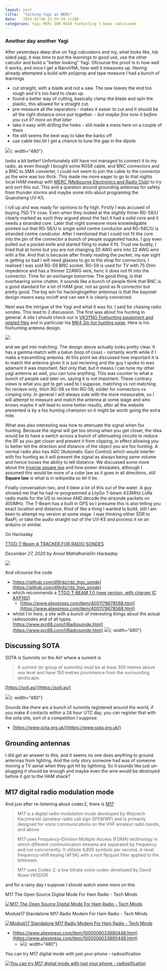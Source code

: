 ```yaml
---
layout: post
title:  "Talking Yagi at MERC"
date:   2024-03-08 22:59:59 +1100
categories: Yagi MERC SDR RG58 foxhunting t-beam radiosonde
---
```


### Another day another Yagi

After yesterdays deep dive on Yagi calculators and my, what looks like, lob
sided yagi, it was time to put the learnings to good use, use the other
calculor and build a "better looking" Yagi. Ofcourse the proof is in how well
it works, and once I get a NanoVNA, how well it measures up. Having already
attempted a build with polyprop and tape measure I had a bunch of learnings

- cut straight, with a blade and not a saw. The saw leaves the end too rough
  and it's too hard to clean up.
- found a better way of cutting, basically clamp the blade and spin the
  plastic, this allowed for a straight cut.
- pre-measure all the separators - makes it easier to cut and it should be all
  the right distance once put together. - _but maybe fine tune it before you
  cut it? more on that later_
- take it easy with drilling the holes - still made a mess here on a couple of
  them
- file still seems the best way to take the barbs off
- use cable ties till I get a chance to tune the gap in the dipole

![](/ham-radio/assets/images/20240308_yagi_400MHz_3_beam_12mm_tape_measure_standard_design.jpg){:
width="480"}

looks a bit better! Unfortunately still have not managed to connect it to my
radio, as even though I bought some RG58 cable, and BNC connectors and a BNC to
SMA converter, I could not seem to join the cable to the connector as the wire
was too thick. This made me more eager to go to that nights local HAM meetup
with [MERC (Melbourne Electronics and Radio Club)](https://www.vk3fsk.org.au/)
to try and sort this out. This and a question around grounding antennas for
safety from thunder storms and maybe some info about programing the Quansheng
UV-K5.

I roll up and was ready for opinions to fly high. Firstly I was accused of
buying 75Ω TV coax. Even when they looked at the slightly thiner RG-58/U
clearly marked as such they argued about the fact it had a solid core and it
needs a stranded core. Later that night someone more knowledgable pointed out
that RG-58/U is single solid centre conductor and RG-58C/U is stranded centre
condcutor. After I mentioned that I could not fit the core into the pin of the
connector a bunch of people suggested hacks. I guy even pulled out a pocket
knife and started filing to make it fit. Trust me buddy, I tried that at home
but you are not changing 20 AWG wire into 22 AWG wire with a file. And that is
because after finally reading the packet, my eye sight is getting so bad I will
need glasses to go to the shop for connectors, I realised I was sold RG-59 BNC
socket. RG-59 is used for TV with 75 Ohm impedence and has a thinner 22AWG
wire, henc it does not fit into the connector. Time for an exchange tomorrow.
The good thing, is that overhearing some chatter, it sounds like a bunch of
people think that BNC is a good standard for a lot of HAM gear, not as good as
N connector but pretty good. The big win for hackingtogether antennas is that
the bayonet design means easy on/off and can see it is clearly connected.

Next was the intrigue of the Yagi and what it was for. I said for chasing radio
sondes. This lead to 2 discussion. The first was about fox hunting in general.
A site I should check out is [VK3YNG Foxhunting equipment and related
files](https://foxhunt.com.au/) and in particular his [MK4 2m fox hunting
page](https://www.foxhunt.com.au/2m_sniffer/manual.htm). Here is his foxhunting
antenna design.

![](https://www.foxhunt.com.au/2m_sniffer/beam.gif)

and we get into matching. The design above actually looks pretty clear. It has
a gamma match with a balun (loop of coax) - certainly worth while if I make a
transmitting antenna. At this point we discussed how important it is to match
the antenna given it is just recieving and the guy I spoke to was adamant it
was important. Not only that, but it means I can tune my other yagi antenna as
well, you can tune anything. This was counter to what a bunch of people said
later on, saying it is not important. These contrary views is what you got to
get used to I suppose, matching vs not matching for recieve only, thich RG-58
vs thin RG-58, solder for connectors vs cimping only. In general I will always
side with the more measurable, so I will attempt to measure and match the
antenna at some stage and who knows maybe it will lead to some better results,
after all the website presented is by a fox hunting champion so it might be
worth going the extra mile.

What was also interesting was how to attenuate the signal when fox hunting.
Because the signal will get too strong when you get closer, the idea would be
to have a switch across a bunch of attenuating circuits to reduce the RF as you
get closer and prevent it from clipping, in effect allowing you to better tell
the direction and distance of the object you are fox hunting. A normal radio
also has AGC (Automatic Gain Control) which would interfer with fox hunting as
it will present the signal as always being same volume and hence looses the
ability to tell distance. We discussed some more about the [Inverse square
law](https://en.wikipedia.org/wiki/Inverse-square_law) and how power
dissipates, although I assumed this would be more of a cube law as it goes in
all directions, still **Square law** is what is in wikipedia so let it be.

Finally conversation two, and it blew a lot of this out of the water. A guy
showed me that he had re-programmed a LilyGo T-beam 433MHz LoRa radio made for
the US to recieve AND decode the airsonde packets on 400MHz. The T-Beam has a
built in GPS so I presume this is also telling you exact location and distance.
Kind of like a thing I wanted to build, still I am keen to attempt my version
at some stage. I was thinking either SDR to RasPi, or take the audio straight
out of the UV-K5 and process it on an arduino or similar.

On Hackaday

[TTGO T-Beam A TRACKER FOR RADIO
SONDES](https://hackaday.com/2020/12/27/a-tracker-for-radio-sondes/)

_December 27, 2020 by Anool MahidhariaOn Hackaday_

![](https://hackaday.com/wp-content/uploads/2020/12/radiosonde_2_feat.png?w=480)

And ofcourse the code

- [https://github.com/dl9rdz/rdz_ttgo_sonde](https://github.com/dl9rdz/rdz_ttgo_sonde)
- which recommends a [TTGO T-BEAM 1.0 (new version, with charger IC
  AXP192)](https://github.com/dl9rdz/rdz_ttgo_sonde/wiki/Supported-boards#ttgo-t-beam-10-new-version-with-charger-ic-axp192)
  - [https://www.aliexpress.com/item/4001178678568.html](https://www.aliexpress.com/item/4001178678568.html)
- whilst I'm here, a site with a bunch of interesting things about the actual
  radiosondes and of all types
  [https://www.prc68.com/I/Radiosonde.html](https://www.prc68.com/I/Radiosonde.html)
  ![](https://www.prc68.com/I/Images/US4112753-2b.jpg){: width="480"}

## Discussing SOTA

SOTA is Summits on the Air! where a summit is

> A summit (or group of summits) must be at least 300 metres above sea level
> and have 150 metres prominence from the surrounding landscape. 

[https://sotl.as/](https://sotl.as/)

![](/ham-radio/assets/images/20240308_sotl.as_sota_atlas.jpg){: width="480"}

Sounds like there are a bunch of summits registered around the world, if you make 4 contacts within a 24 hour UTC day, you can register that with the sota site, sort of a competition I suppose.

- [https://www.sota.org.uk/](https://www.sota.org.uk/)

## Grounding antennas

I did get an answer to this, and it seems no one does anything to ground
antennas from lighting. And the only story someone had was of someone moving a
TV aerial when they got hit by lightning. So it sounds like just un-plugging it
should be enough and maybe even the wire would be destroyed before it got to
the HAM shack?

## M17 digital radio modulation mode

And just after re-listening about codec2, there is [M17](https://en.wikipedia.org/wiki/M17_(amateur_radio))

> M17 is a digital radio modulation mode developed by Wojciech Kaczmarski
> (amateur radio call sign SP5WWP) and is primarily designed for voice
> communications on the VHF amateur radio bands, and above.
>
> M17 uses Frequency-Division Multiple Access (FDMA) technology in which
> different communication streams are separated by frequency and run
> concurrently. It utilizes 4,800 symbols per second, 4-level frequency-shift
> keying (4FSK) with a root Nyquist filter applied to the bitstream.
>
> M17 uses Codec 2, a low bitrate voice codec developed by David Rowe VK5DGR

and for a rainy day I suppose I should watch some more on this

M17 The Open Source Digital Mode For Ham Radio - Tech Minds

[![
  M17 The Open Source Digital Mode For Ham Radio - Tech Minds
](
  http://img.youtube.com/vi/6GLbcJ5RkS4/0.jpg
)](https://youtu.be/6GLbcJ5RkS4)

Module17 Standalone M17 Radio Modem For Ham Radio - Tech Minds

[![
  Module17 Standalone M17 Radio Modem For Ham Radio - Tech Minds
](
  http://img.youtube.com/vi/sSTkLshXdaE/0.jpg
)](https://youtu.be/sSTkLshXdaE)

- [https://www.aliexpress.com/item/1005006033890448.html](https://www.aliexpress.com/item/1005006033890448.html)
  - ![](/ham-radio/assets/images/aliexpress.com_1005006033890448_lilygo_module17.jpg){:
    width="480"}

You can try M17 digital mode with just your phone - radiosification

[![
  You can try M17 digital mode with just your phone - radiosification
](
  http://img.youtube.com/vi/ny4fnsu-c7g/0.jpg
)](https://youtu.be/ny4fnsu-c7g)


